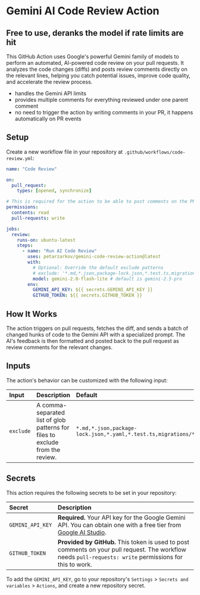 # Gemini AI Code Review Action

## Free to use, deranks the model if rate limits are hit

[](https://www.google.com/search?q=github,gemini-ai-code-review-action,"petarzarkov")

This GitHub Action uses Google's powerful Gemini family of models to perform an automated, AI-powered code review on your pull requests. It analyzes the code changes (diffs) and posts review comments directly on the relevant lines, helping you catch potential issues, improve code quality, and accelerate the review process.

- handles the Gemini API limits
- provides multiple comments for everything reviewed under one parent comment
- no need to trigger the action by writing comments in your PR, it happens automatically on PR events

## Setup

Create a new workflow file in your repository at `.github/workflows/code-review.yml`:

```yaml
name: "Code Review"

on:
  pull_request:
    types: [opened, synchronize]

# This is required for the action to be able to post comments on the PR.
permissions:
  contents: read
  pull-requests: write

jobs:
  review:
    runs-on: ubuntu-latest
    steps:
      - name: "Run AI Code Review"
        uses: petarzarkov/gemini-code-review-action@latest
        with:
          # Optional: Override the default exclude patterns
          # exclude: '*.md,*.json,package-lock.json,*.test.ts,migrations/*,*.spec.ts,*.e2e.ts,test/*,tests/*'
          model: gemini-2.0-flash-lite # default is gemini-2.5-pro
        env:
          GEMINI_API_KEY: ${{ secrets.GEMINI_API_KEY }}
          GITHUB_TOKEN: ${{ secrets.GITHUB_TOKEN }}
```

## How It Works

The action triggers on pull requests, fetches the diff, and sends a batch of changed hunks of code to the Gemini API with a specialized prompt. The AI's feedback is then formatted and posted back to the pull request as review comments for the relevant changes.

## Inputs

The action's behavior can be customized with the following input:

| Input     | Description                                                                   | Default                                                                                         |
| :-------- | :---------------------------------------------------------------------------- | :---------------------------------------------------------------------------------------------- |
| `exclude` | A comma-separated list of glob patterns for files to exclude from the review. | `*.md,*.json,package-lock.json,*.yaml,*.test.ts,migrations/*,*.spec.ts,*.e2e.ts,test/*,tests/*` |

## Secrets

This action requires the following secrets to be set in your repository:

| Secret           | Description                                                                                                                                                |
| :--------------- | :--------------------------------------------------------------------------------------------------------------------------------------------------------- |
| `GEMINI_API_KEY` | **Required.** Your API key for the Google Gemini API. You can obtain one with a free tier from [Google AI Studio](https://aistudio.google.com/app/apikey). |
| `GITHUB_TOKEN`   | **Provided by GitHub.** This token is used to post comments on your pull request. The workflow needs `pull-requests: write` permissions for this to work.  |

To add the `GEMINI_API_KEY`, go to your repository's `Settings` \> `Secrets and variables` \> `Actions`, and create a new repository secret.
